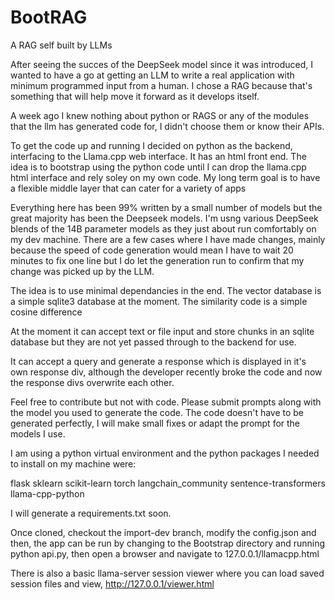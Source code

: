 # BootRAG
A RAG self built by LLMs

After seeing the succes of the DeepSeek model since it was introduced, I wanted to have a go at getting an LLM to write a real application with minimum programmed input from a human. I chose a RAG because that's something that will help move it forward as it develops itself.

A week ago I knew nothing about python or RAGS or any of the modules that the llm has generated code for, I didn't choose them or know their APIs.

To get the code up and running I decided on python as the backend, interfacing to the Llama.cpp web interface. It has an html front end. The idea is to bootstrap using the python code until I can drop the llama.cpp html interface and rely soley on my own code. My long term goal is to have a flexible middle layer that can cater for a variety of apps

Everything here has been 99% written by a small number of models but the great majority has been the Deepseek models. I'm usng various DeepSeek blends of the 14B parameter models as they just about run comfortably on my dev machine. There are a few cases where I have made changes, mainly because the speed of code generation would mean I have to wait 20 minutes to fix one line but I do let the generation run to confirm that my change was picked up by the LLM.

The idea is to use minimal dependancies in the end. The vector database is a simple sqlite3 database at the moment. The similarity code is a simple cosine difference

At the moment it can accept text or file input and store chunks in an sqlite database but they are not yet passed through to the backend for use.

It can accept a query and generate a response which is displayed in it's own response div, although the developer recently broke the code and now the response divs overwrite each other.

Feel free to contribute but not with code. Please submit prompts along with the model you used to generate the code. The code doesn't have to be generated perfectly, I will make small fixes or adapt the prompt for the models I use.


I am using a python virtual environment and  the python packages I needed to install on my machine were:

flask
sklearn
scikit-learn
torch
langchain_community
sentence-transformers
llama-cpp-python

I will generate a requirements.txt soon.

Once cloned, checkout the import-dev branch, modify the config.json and then, the app can be run by changing to the Bootstrap directory and running python api.py, then open a browser and navigate to 127.0.0.1/llamacpp.html

There is also a basic llama-server session viewer where you can load saved session files and view, http://127.0.0.1/viewer.html



